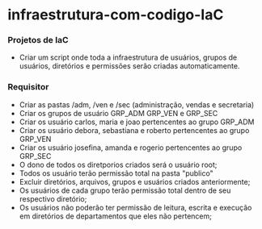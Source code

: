 # infraestrutura-com-codigo-IaC
### Projetos de IaC

 - Criar um script onde toda a infraestrutura de usuários, grupos de usuários, diretórios e permissões serão criadas automaticamente.
 
 ### Requisitor
  - Criar as pastas /adm, /ven e /sec (administração, vendas e secretaria)
  - Criar os grupos de usuário GRP_ADM GRP_VEN e GRP_SEC
  - Criar os usuário carlos, maria e joao pertencentes ao grupo GRP_ADM
  - Criar os usuário debora, sebastiana e roberto pertencentes ao grupo GRP_VEN
  - Criar os usuário josefina, amanda e rogerio pertencentes ao grupo GRP_SEC
  - O dono de todos os diretporios criados será o usuário root;
  - Todos os usuário terão permissão total na pasta "publico"
  - Excluir diretórios, arquivos, grupos e usuários criados anteriormente;
  - Os usuários de cada grupo terão permissão total dentro de seu respectivo diretório;
  - Os usuários não poderão ter permissão de leitura, escrita e execução em diretórios de departamentos que eles não pertencem;
